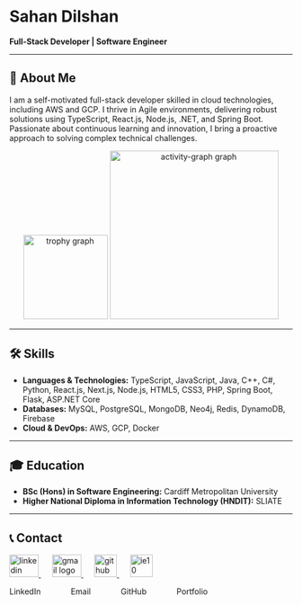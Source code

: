 # **Sahan Dilshan**

**Full-Stack Developer | Software Engineer**


---

## 🌟 **About Me**

I am a self-motivated full-stack developer skilled in cloud technologies, including AWS and GCP. I thrive in Agile environments, delivering robust solutions using TypeScript, React.js, Node.js, .NET, and Spring Boot. Passionate about continuous learning and innovation, I bring a proactive approach to solving complex technical challenges.

<div align="center">
  <img src="https://github-profile-trophy.vercel.app?username=sahan-Dil&theme=dracula&column=-1&row=1&margin-w=8&margin-h=8&no-bg=false&no-frame=false&order=4" height="150" alt="trophy graph"  />
  <img src="https://github-readme-activity-graph.vercel.app/graph?username=sahan-Dil&radius=16&theme=react&area=true&order=5" height="300" alt="activity-graph graph"  />
</div>

---

## 🛠️ **Skills**

- **Languages & Technologies:** TypeScript, JavaScript, Java, C++, C#, Python, React.js, Next.js, Node.js, HTML5, CSS3, PHP, Spring Boot, Flask, ASP.NET Core
- **Databases:** MySQL, PostgreSQL, MongoDB, Neo4j, Redis, DynamoDB, Firebase
- **Cloud & DevOps:** AWS, GCP, Docker

---

## 🎓 **Education**

- **BSc (Hons) in Software Engineering:** Cardiff Metropolitan University
- **Higher National Diploma in Information Technology (HNDIT):** SLIATE

---

## 📞 **Contact**



<div align="left" >
  <a href="https://linkedin.com/in/sahan-dilshan-profile" target="_blank">
    <img src="https://raw.githubusercontent.com/maurodesouza/profile-readme-generator/master/src/assets/icons/social/linkedin/default.svg" width="52" height="40" alt="linkedin logo"  />
  </a>&nbsp;&nbsp;&nbsp;&nbsp;
  <a href="mailto:sahandilshan.contact@gmail.com" target="_blank">
    <img src="https://raw.githubusercontent.com/maurodesouza/profile-readme-generator/master/src/assets/icons/social/gmail/default.svg" width="52" height="40" alt="gmail logo"  />
  </a>&nbsp;&nbsp;&nbsp;&nbsp;
   <a href="https://github.com/Sahan-Dil" target="_blank">
    <img src="https://skillicons.dev/icons?i=github" height="40" alt="github logo"  />
  </a>&nbsp;&nbsp;&nbsp;&nbsp;
  <a href="https://sahandilshan.vercel.app" target="_blank">
    <img src="https://cdn.jsdelivr.net/gh/devicons/devicon/icons/ie10/ie10-original.svg" height="40" alt="ie10 logo"  />
  </a>
</div>

<p align="left">
  <a href="https://linkedin.com/in/sahan-dilshan-profile" target="_blank" style="text-decoration: none; margin-right: 30px;">
    LinkedIn
  </a>&nbsp;&nbsp;&nbsp;&nbsp;
  <a href="mailto:sahandilshan.contact@gmail.com" target="_blank" style="text-decoration: none; margin-right: 30px;">
    Email
  </a>&nbsp;&nbsp;&nbsp;&nbsp;
  <a href="https://github.com/Sahan-Dil" target="_blank" style="text-decoration: none; margin-right: 30px;">
    GitHub
  </a>&nbsp;&nbsp;&nbsp;&nbsp;
  <a href="https://sahandilshan.vercel.app" target="_blank" style="text-decoration: none;">
    Portfolio
  </a>
</p>



